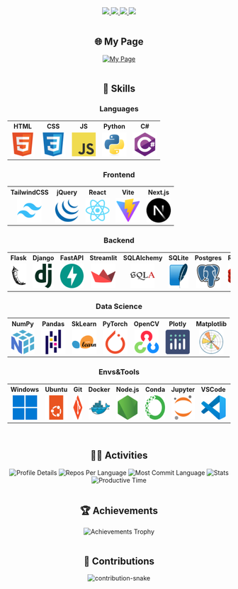 <!-- 0. Counters -->
<div align="center">
  <a href="https://github.com/TakanariShimbo">
    <img height="20" src="https://komarev.com/ghpvc/?username=TakanariShimbo" />
  </a>
  <a href="https://github.com/TakanariShimbo">
    <img height="20" src="https://img.shields.io/github/followers/TakanariShimbo?label=follow&logo=github&style=flat" />
  </a>
  <a href="http://qiita.com/hmkc1220">
    <img height="20" src="https://qiita-badge.apiapi.app/s/hmkc1220/posts.svg" />
  </a>
  <a href="http://qiita.com/hmkc1220">
    <img height="20" src="https://qiita-badge.apiapi.app/s/hmkc1220/contributions.svg" />
  </a>
</div>
</br>

<!-- 1. My Page -->
<h2 align="center">🌐 My Page</h2>
<div align="center">
  <a href="https://takanarishimbo.github.io/">
    <picture>
      <source media="(prefers-color-scheme: dark)" srcset="https://raw.githubusercontent.com/TakanariShimbo/takanarishimbo/main/my-page-dark.png" />
      <source media="(prefers-color-scheme: light)" srcset="https://raw.githubusercontent.com/TakanariShimbo/takanarishimbo/main/my-page-light.png" />
      <img width="600" alt="My Page" />
    </picture>
  </a>
</div>
</br>

<!-- 2. Skills -->
<h2 align="center">🌱 Skills</h2>
<div align="center">   
  <h3>Languages</h3>
  <table>
    <tr>
      <th>HTML</th>
      <th>CSS</th>
      <th>JS</th>
      <th>Python</th>
      <th>C#</th>
    </tr>
    <tr>
      <td align="center"><img src="https://github.com/devicons/devicon/blob/master/icons/html5/html5-original.svg" width="55" height="55"></td>
      <td align="center"><img src="https://github.com/devicons/devicon/blob/master/icons/css3/css3-original.svg" width="55" height="55"></td>
      <td align="center"><img src="https://github.com/devicons/devicon/blob/master/icons/javascript/javascript-original.svg" width="55" height="55"></td>
      <td align="center"><img src="https://github.com/devicons/devicon/blob/master/icons/python/python-original.svg" width="55" height="55"></td>
      <td align="center"><img src="https://github.com/devicons/devicon/blob/master/icons/csharp/csharp-original.svg" width="55" height="55"></td>
    </tr>
  </table>

  <h3>Frontend</h3>
  <table>
    <tr>
      <th>TailwindCSS</th>
      <th>jQuery</th>
      <th>React</th>
      <th>Vite</th>
      <th>Next.js</th>
    </tr>
    <tr>
      <td align="center"><img src="https://github.com/devicons/devicon/blob/master/icons/tailwindcss/tailwindcss-original.svg" width="55" height="55"></td>
      <td align="center"><img src="https://github.com/devicons/devicon/blob/master/icons/jquery/jquery-original.svg" width="55" height="55"></td>
      <td align="center"><img src="https://github.com/devicons/devicon/blob/master/icons/react/react-original.svg" width="55" height="55"></td>
      <td align="center"><img src="https://github.com/devicons/devicon/blob/master/icons/vitejs/vitejs-original.svg" width="55" height="55"></td>
      <td align="center"><img src="https://github.com/devicons/devicon/blob/master/icons/nextjs/nextjs-original.svg" width="55" height="55"></td>
    </tr>
  </table>
  
  <h3>Backend</h3>
  <table>
    <tr>
      <th>Flask</th>
      <th>Django</th>
      <th>FastAPI</th>
      <th>Streamlit</th>
      <th>SQLAlchemy</th>
      <th>SQLite</th>
      <th>Postgres</th>
      <th>Redis</th>
    </tr>
    <tr>
      <td align="center"><img src="https://github.com/devicons/devicon/blob/master/icons/flask/flask-original.svg" width="55" height="55"></td>
      <td align="center"><img src="https://github.com/devicons/devicon/blob/master/icons/django/django-plain.svg" width="55" height="55"></td>
      <td align="center"><img src="https://github.com/devicons/devicon/blob/master/icons/fastapi/fastapi-original.svg" width="55" height="55"></td>
      <td align="center"><img src="https://github.com/devicons/devicon/blob/master/icons/streamlit/streamlit-original.svg" width="55" height="55"></td>
      <td align="center"><img src="https://github.com/devicons/devicon/blob/master/icons/sqlalchemy/sqlalchemy-original.svg" width="55" height="55"></td>
      <td align="center"><img src="https://github.com/devicons/devicon/blob/master/icons/sqlite/sqlite-original.svg" width="55" height="55"></td>
      <td align="center"><img src="https://github.com/devicons/devicon/blob/master/icons/postgresql/postgresql-original.svg" width="55" height="55"></td>
      <td align="center"><img src="https://github.com/devicons/devicon/blob/master/icons/redis/redis-original.svg" width="55" height="55"></td>
  </tr>
    </tr>
  </table>

  <h3>Data Science</h3>
  <table>
    <tr>
      <th>NumPy</th>
      <th>Pandas</th>
      <th>SkLearn</th>
      <th>PyTorch</th>
      <th>OpenCV</th>
      <th>Plotly</th>
      <th>Matplotlib</th>
    </tr>
    <tr>
      <td align="center"><img src="https://github.com/devicons/devicon/blob/master/icons/numpy/numpy-original.svg" width="55" height="55"></td>
      <td align="center"><img src="https://github.com/devicons/devicon/blob/master/icons/pandas/pandas-original.svg" width="55" height="55"></td>
      <td align="center"><img src="https://github.com/devicons/devicon/blob/master/icons/scikitlearn/scikitlearn-original.svg" width="55" height="55"></td>
      <td align="center"><img src="https://github.com/devicons/devicon/blob/master/icons/pytorch/pytorch-original.svg" width="55" height="55"></td>
      <td align="center"><img src="https://github.com/devicons/devicon/blob/master/icons/opencv/opencv-original.svg" width="55" height="55"></td>
      <td align="center"><img src="https://github.com/devicons/devicon/blob/master/icons/plotly/plotly-original.svg" width="55" height="55"></td>
      <td align="center"><img src="https://github.com/devicons/devicon/blob/master/icons/matplotlib/matplotlib-original.svg" width="55" height="55"></td>
    </tr>
  </table>

  <h3>Envs&Tools</h3>
  <table>
    <tr>
      <th>Windows</th>
      <th>Ubuntu</th>
      <th>Git</th>
      <th>Docker</th>
      <th>Node.js</th>
      <th>Conda</th>
      <th>Jupyter</th>
      <th>VSCode</th>
      <th>VisualStudio</th>
    </tr>
    <tr>
      <td align="center"><img src="https://github.com/devicons/devicon/blob/master/icons/windows11/windows11-original.svg" width="55" height="55"></td>
      <td align="center"><img src="https://github.com/devicons/devicon/blob/master/icons/ubuntu/ubuntu-original.svg" width="55" height="55"></td>
      <td align="center"><img src="https://github.com/devicons/devicon/blob/master/icons/git/git-original.svg" width="55" height="55"></td>
      <td align="center"><img src="https://github.com/devicons/devicon/blob/master/icons/docker/docker-original.svg" width="55" height="55"></td>
      <td align="center"><img src="https://github.com/devicons/devicon/blob/master/icons/nodejs/nodejs-original.svg" width="55" height="55"></td>
      <td align="center"><img src="https://github.com/devicons/devicon/blob/master/icons/anaconda/anaconda-original.svg" width="55" height="55"></td>
      <td align="center"><img src="https://github.com/devicons/devicon/blob/master/icons/jupyter/jupyter-original.svg" width="55" height="55"></td>
      <td align="center"><img src="https://github.com/devicons/devicon/blob/master/icons/vscode/vscode-original.svg" width="55" height="55"></td>
      <td align="center"><img src="https://github.com/devicons/devicon/blob/master/icons/visualstudio/visualstudio-original.svg" width="55" height="55"></td>
    </tr>
  </table>
</div>
</br>

<!-- 3. Activities -->
<h2 align="center">🏃‍♀️ Activities</h2>
<div align="center">
  <picture>
    <source media="(prefers-color-scheme: dark)" srcset="http://github-profile-summary-cards.vercel.app/api/cards/profile-details?username=TakanariShimbo&theme=zenburn" />
    <source media="(prefers-color-scheme: light)" srcset="http://github-profile-summary-cards.vercel.app/api/cards/profile-details?username=TakanariShimbo&theme=vue" />
    <img alt="Profile Details" />
  </picture>
  <picture>
    <source media="(prefers-color-scheme: dark)" srcset="http://github-profile-summary-cards.vercel.app/api/cards/repos-per-language?username=TakanariShimbo&theme=zenburn" />
    <source media="(prefers-color-scheme: light)" srcset="http://github-profile-summary-cards.vercel.app/api/cards/repos-per-language?username=TakanariShimbo&theme=vue" />
    <img alt="Repos Per Language" />
  </picture>
  <picture>
    <source media="(prefers-color-scheme: dark)" srcset="http://github-profile-summary-cards.vercel.app/api/cards/most-commit-language?username=TakanariShimbo&theme=zenburn" />
    <source media="(prefers-color-scheme: light)" srcset="http://github-profile-summary-cards.vercel.app/api/cards/most-commit-language?username=TakanariShimbo&theme=vue" />
    <img alt="Most Commit Language" />
  </picture>
  <picture>
    <source media="(prefers-color-scheme: dark)" srcset="http://github-profile-summary-cards.vercel.app/api/cards/stats?username=TakanariShimbo&theme=zenburn" />
    <source media="(prefers-color-scheme: light)" srcset="http://github-profile-summary-cards.vercel.app/api/cards/stats?username=TakanariShimbo&theme=vue" />
    <img alt="Stats" />
  </picture>
  <picture>
    <source media="(prefers-color-scheme: dark)" srcset="http://github-profile-summary-cards.vercel.app/api/cards/productive-time?username=TakanariShimbo&theme=zenburn&utcOffset=9" />
    <source media="(prefers-color-scheme: light)" srcset="http://github-profile-summary-cards.vercel.app/api/cards/productive-time?username=TakanariShimbo&theme=vue&utcOffset=9" />
    <img alt="Productive Time" />
  </picture>
</div>
</br>

<!-- 4. Achievements -->
<h2 align="center">🏆 Achievements</h2>
<div align="center">
  <picture>
    <source media="(prefers-color-scheme: dark)" srcset="https://github-profile-trophy.vercel.app/?username=TakanariShimbo&theme=chalk&column=5&margin-w=15&margin-h=15" />
    <source media="(prefers-color-scheme: light)" srcset="https://github-profile-trophy.vercel.app/?username=TakanariShimbo&theme=flat&column=5&margin-w=15&margin-h=15" />
    <img alt="Achievements Trophy" />
  </picture>
</div>
</br>

<!-- 5. Contributions -->
<h2 align="center">🤝 Contributions</h2>
<div align="center">
  <picture>
    <source media="(prefers-color-scheme: dark)" srcset="https://github.com/TakanariShimbo/takanarishimbo/blob/output/github-contribution-grid-snake-dark.svg" />
    <source media="(prefers-color-scheme: light)" srcset="https://github.com/TakanariShimbo/takanarishimbo/blob/output/github-contribution-grid-snake.svg" />
    <img alt="contribution-snake"/>
  </picture>
  </br>
</div>
</br>
